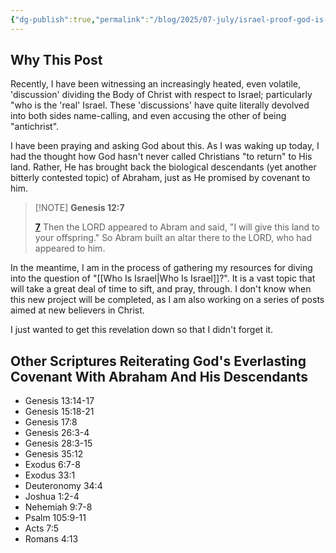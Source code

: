 ```yaml
---
{"dg-publish":true,"permalink":"/blog/2025/07-july/israel-proof-god-is-faithful/","tags":["Blog/2025/07/Israel-Proof-God-Is-Faithful"],"created":"2025-07-04T20:41:29.002-04:00","updated":"2025-07-04T22:27:55.072-04:00"}
---
```


## Why This Post

Recently, I have been witnessing an increasingly heated, even volatile, 'discussion' dividing the Body of Christ with respect to Israel; particularly "who is the 'real' Israel. These 'discussions' have quite literally devolved into both sides name-calling, and even accusing the other of being "antichrist".  

I have been praying and asking God about this. As I was waking up today, I had the thought how God hasn't never called Christians "to return" to His land. Rather, He has brought back the biological descendants (yet another bitterly contested topic) of Abraham, just as He promised by covenant to him.

> [!NOTE] **Genesis 12:7**
>
> [**7**](https://biblehub.com/genesis/12-7.htm) Then the LORD appeared to Abram and said, "I will give this land to your offspring." So Abram built an altar there to the LORD, who had appeared to him.

In the meantime, I am in the process of gathering my resources for diving into the question of "[[Who Is Israel\|Who Is Israel]]?". It is a vast topic that will take a great deal of time to sift, and pray, through. I don't know when this new project will be completed, as I am also working on a series of posts aimed at new believers in Christ.  

I just wanted to get this revelation down so that I didn't forget it.  

## Other Scriptures Reiterating God's Everlasting Covenant With Abraham And His Descendants

- Genesis 13:14-17
- Genesis 15:18-21
- Genesis 17:8
- Genesis 26:3-4
- Genesis 28:3-15
- Genesis 35:12
- Exodus 6:7-8
- Exodus 33:1
- Deuteronomy 34:4
- Joshua 1:2-4
- Nehemiah 9:7-8
- Psalm 105:9-11
- Acts 7:5
- Romans 4:13
